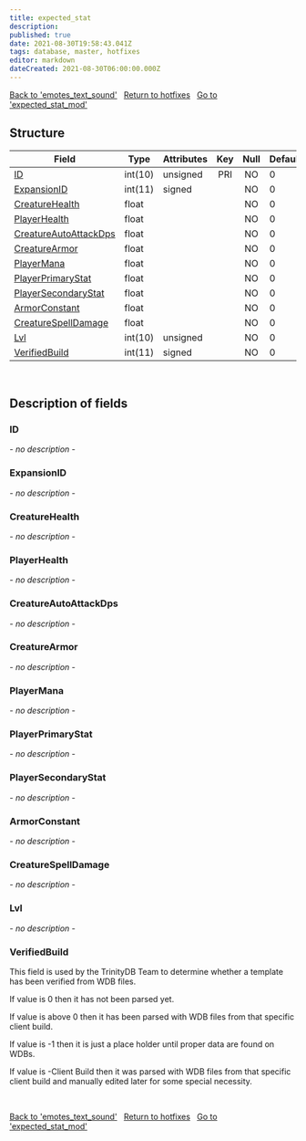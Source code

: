 ```yaml
---
title: expected_stat
description: 
published: true
date: 2021-08-30T19:58:43.041Z
tags: database, master, hotfixes
editor: markdown
dateCreated: 2021-08-30T06:00:00.000Z
---
```


<a href="https://dev.trinitycore.info/en/database/master/hotfixes/emotes_text_sound" class="mt-5 v-btn v-btn--depressed v-btn--flat v-btn--outlined theme--light v-size--default darkblue--text text--lighten-3"><span class="v-btn__content"><i aria-hidden="true" class="v-icon notranslate v-icon--left mdi mdi-arrow-left theme--light"></i><span>Back to 'emotes_text_sound'</span></span></a>&nbsp;&nbsp;&nbsp;<a href="https://dev.trinitycore.info/en/database/master/hotfixes/home" class="mt-5 v-btn v-btn--depressed v-btn--flat v-btn--outlined theme--light v-size--default darkblue--text text--lighten-3"><span class="v-btn__content"><i aria-hidden="true" class="v-icon notranslate v-icon--left mdi mdi-home-outline theme--light"></i><span>Return to hotfixes</span></span></a>&nbsp;&nbsp;&nbsp;<a href="https://dev.trinitycore.info/en/database/master/hotfixes/expected_stat_mod" class="mt-5 v-btn v-btn--depressed v-btn--flat v-btn--outlined theme--light v-size--default darkblue--text text--lighten-3"><span class="v-btn__content"><span>Go to 'expected_stat_mod'</span><i aria-hidden="true" class="v-icon notranslate v-icon--right mdi mdi-arrow-right theme--light"></i></span></a>

## Structure

| Field | Type | Attributes | Key | Null | Default | Extra | Comment |
| --- | --- | --- | :---: | :---: | --- | --- | --- |
| [ID](#id) | int(10) | unsigned | PRI | NO | 0 |  |  |
| [ExpansionID](#expansionid) | int(11) | signed |  | NO | 0 |  |  |
| [CreatureHealth](#creaturehealth) | float |  |  | NO | 0 |  |  |
| [PlayerHealth](#playerhealth) | float |  |  | NO | 0 |  |  |
| [CreatureAutoAttackDps](#creatureautoattackdps) | float |  |  | NO | 0 |  |  |
| [CreatureArmor](#creaturearmor) | float |  |  | NO | 0 |  |  |
| [PlayerMana](#playermana) | float |  |  | NO | 0 |  |  |
| [PlayerPrimaryStat](#playerprimarystat) | float |  |  | NO | 0 |  |  |
| [PlayerSecondaryStat](#playersecondarystat) | float |  |  | NO | 0 |  |  |
| [ArmorConstant](#armorconstant) | float |  |  | NO | 0 |  |  |
| [CreatureSpellDamage](#creaturespelldamage) | float |  |  | NO | 0 |  |  |
| [Lvl](#lvl) | int(10) | unsigned |  | NO | 0 |  |  |
| [VerifiedBuild](#verifiedbuild) | int(11) | signed |  | NO | 0 |  |  |
&nbsp;
## Description of fields

### ID
*- no description -*
&nbsp;

### ExpansionID
*- no description -*
&nbsp;

### CreatureHealth
*- no description -*
&nbsp;

### PlayerHealth
*- no description -*
&nbsp;

### CreatureAutoAttackDps
*- no description -*
&nbsp;

### CreatureArmor
*- no description -*
&nbsp;

### PlayerMana
*- no description -*
&nbsp;

### PlayerPrimaryStat
*- no description -*
&nbsp;

### PlayerSecondaryStat
*- no description -*
&nbsp;

### ArmorConstant
*- no description -*
&nbsp;

### CreatureSpellDamage
*- no description -*
&nbsp;

### Lvl
*- no description -*
&nbsp;

### VerifiedBuild
This field is used by the TrinityDB Team to determine whether a template has been verified from WDB files.

If value is 0 then it has not been parsed yet.

If value is above 0 then it has been parsed with WDB files from that specific client build.

If value is -1 then it is just a place holder until proper data are found on WDBs.

If value is -Client Build then it was parsed with WDB files from that specific client build and manually edited later for some special necessity.

&nbsp;

<a href="https://dev.trinitycore.info/en/database/master/hotfixes/emotes_text_sound" class="mt-5 v-btn v-btn--depressed v-btn--flat v-btn--outlined theme--light v-size--default darkblue--text text--lighten-3"><span class="v-btn__content"><i aria-hidden="true" class="v-icon notranslate v-icon--left mdi mdi-arrow-left theme--light"></i><span>Back to 'emotes_text_sound'</span></span></a>&nbsp;&nbsp;&nbsp;<a href="https://dev.trinitycore.info/en/database/master/hotfixes/home" class="mt-5 v-btn v-btn--depressed v-btn--flat v-btn--outlined theme--light v-size--default darkblue--text text--lighten-3"><span class="v-btn__content"><i aria-hidden="true" class="v-icon notranslate v-icon--left mdi mdi-home-outline theme--light"></i><span>Return to hotfixes</span></span></a>&nbsp;&nbsp;&nbsp;<a href="https://dev.trinitycore.info/en/database/master/hotfixes/expected_stat_mod" class="mt-5 v-btn v-btn--depressed v-btn--flat v-btn--outlined theme--light v-size--default darkblue--text text--lighten-3"><span class="v-btn__content"><span>Go to 'expected_stat_mod'</span><i aria-hidden="true" class="v-icon notranslate v-icon--right mdi mdi-arrow-right theme--light"></i></span></a>

